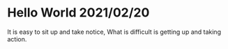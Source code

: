 # Hello World 2021/02/20

It is easy to sit up and take notice, What is difficult is getting up and taking action.
